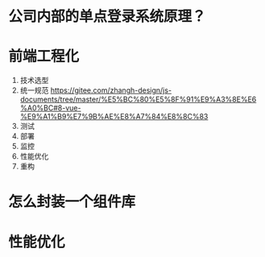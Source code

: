 # 公司内部的单点登录系统原理？




# 前端工程化
1. 技术选型
2. 统一规范
https://gitee.com/zhangh-design/js-documents/tree/master/%E5%BC%80%E5%8F%91%E9%A3%8E%E6%A0%BC#8-vue-%E9%A1%B9%E7%9B%AE%E8%A7%84%E8%8C%83
3. 测试
4. 部署
5. 监控
6. 性能优化
7. 重构



# 怎么封装一个组件库




# 性能优化